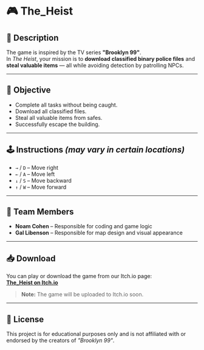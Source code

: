 # 🎮 The_Heist

## 📖 Description
The game is inspired by the TV series **"Brooklyn 99"**.  
In *The Heist*, your mission is to **download classified binary police files** and **steal valuable items** — all while avoiding detection by patrolling NPCs.

---

## 🎯 Objective
- Complete all tasks without being caught.
- Download all classified files.
- Steal all valuable items from safes.
- Successfully escape the building.

---

## 🕹️ Instructions *(may vary in certain locations)*
- `→` / `D` – Move right  
- `←` / `A` – Move left  
- `↓` / `S` – Move backward  
- `↑` / `W` – Move forward  

---

## 👥 Team Members
- **Noam Cohen** – Responsible for coding and game logic  
- **Gal Libenson** – Responsible for map design and visual appearance  

---

## 📥 Download
You can play or download the game from our Itch.io page:  
[**The_Heist on Itch.io**](https://example-link.com)
> **Note:** The game will be uploaded to Itch.io soon.

---

## 📜 License
This project is for educational purposes only and is not affiliated with or endorsed by the creators of *"Brooklyn 99"*.
